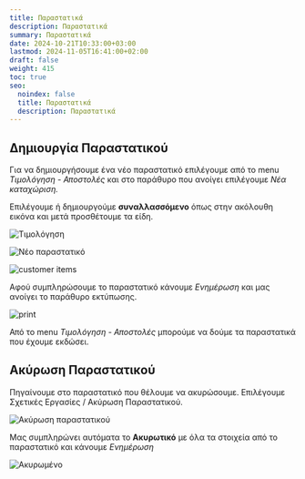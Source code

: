 ```yaml
---
title: Παραστατικά
description: Παραστατικά
summary: Παραστατικά
date: 2024-10-21T10:33:00+03:00
lastmod: 2024-11-05T16:41:00+02:00
draft: false
weight: 415
toc: true
seo:
  noindex: false
  title: Παραστατικά
  description: Παραστατικά
---
```


## Δημιουργία Παραστατικού

Για να δημιουργήσουμε ένα νέο παραστατικό επιλέγουμε από το menu _Τιμολόγηση - Αποστολές_ και στο παράθυρο που ανοίγει επιλέγουμε _Νέα καταχώριση._

Επιλέγουμε ή δημιουργούμε **συναλλασσόμενο** όπως στην ακόλουθη εικόνα και μετά προσθέτουμε τα είδη.

![Τιμολόγηση](/images/parastatika.jpg "Τιμολόγηση")

![Νέο παραστατικό](/images/neo-parastaiko.jpg "Νέο παραστατικό")

![customer items](/images/parastatika-items.jpg "customer items")

Αφού συμπληρώσουμε το παραστατικό κάνουμε _Ενημέρωση_ και μας ανοίγει το παράθυρο εκτύπωσης.

![print](/images/ektiposi-parastatikou.jpg "print")

Από το menu _Τιμολόγηση - Αποστολές_ μπορούμε να δούμε τα παραστατικά που έχουμε εκδώσει.

## Ακύρωση Παραστατικού

Πηγαίνουμε στο παραστατικό που θέλουμε να ακυρώσουμε. Επιλέγουμε Σχετικές Εργασίες / Ακύρωση Παραστατικού.

![Ακύρωση παραστατικού](/images/akirosi.jpg "Ακύρωση παραστατικού")

Μας συμπληρώνει αυτόματα το **Ακυρωτικό** με όλα τα στοιχεία από το παραστατικό και κάνουμε _Ενημέρωση_

![Ακυρωμένο](/images/akitomeno.jpg "Ακυρωμένο")
